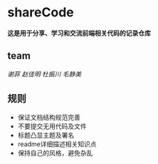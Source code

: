 # shareCode
__这是用于分享、学习和交流前端相关代码的记录仓库__

## team
*谢菲 赵佳明 杜振川 毛静美*
## 规则
* 保证文档结构规范完善
* 不要提交无用代码及文件
* 标题凸显主题及署名
* readme详细描述相关知识点
* 保持自己的风格，避免杂乱
